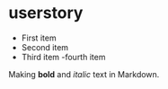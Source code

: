# userstory
- First item
- Second item
- Third item
-fourth item

Making **bold** and *italic* text in Markdown.

